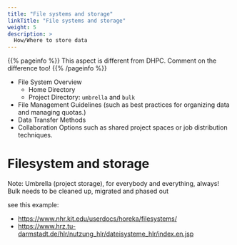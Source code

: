 ```yaml
---
title: "File systems and storage"
linkTitle: "File systems and storage"
weight: 5
description: >
  How/Where to store data
---
```


{{% pageinfo %}}
This aspect is different from DHPC. Comment on the difference too!
{{% /pageinfo %}}


* File System Overview
  * Home Directory
  * Project Directory: `umbrella` and `bulk`
* File Management Guidelines	(such as best practices for organizing data and managing quotas.)
* Data Transfer Methods
* Collaboration Options such as shared project spaces or job distribution techniques.

# Filesystem and storage

Note:
Umbrella (project storage), for everybody and everything, always!
Bulk needs to be cleaned up, migrated and phased out


see this example: 
* https://www.nhr.kit.edu/userdocs/horeka/filesystems/
* https://www.hrz.tu-darmstadt.de/hlr/nutzung_hlr/dateisysteme_hlr/index.en.jsp